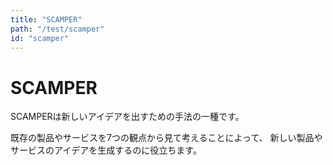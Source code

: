 ```yaml
---
title: "SCAMPER"
path: "/test/scamper"
id: "scamper"
---
```


# SCAMPER

SCAMPERは新しいアイデアを出すための手法の一種です。

既存の製品やサービスを7つの観点から見て考えることによって、 新しい製品やサービスのアイデアを生成するのに役立ちます。
